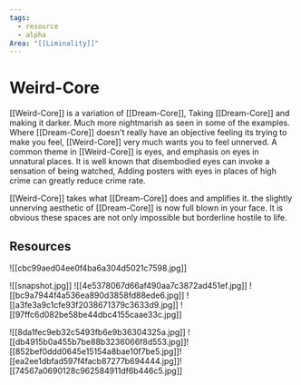 ```yaml
---
tags:
  - resource
  - alpha
Area: "[[Liminality]]"
---
```


# Weird-Core
[[Weird-Core]] is a variation of [[Dream-Core]], Taking [[Dream-Core]] and making it darker. Much more nightmarish as seen in some of the examples. Where [[Dream-Core]] doesn't really have an objective feeling its trying to make you feel, [[Weird-Core]] very much wants you to feel unnerved. A common theme in [[Weird-Core]] is eyes, and emphasis on eyes in unnatural places. It is well known that disembodied eyes can invoke a sensation of being watched, Adding posters with eyes in places of high crime can greatly reduce crime rate.

[[Weird-Core]] takes what [[Dream-Core]] does and amplifies it. the slightly unnerving aesthetic of [[Dream-Core]] is now full blown in your face. It is obvious these spaces are not only impossible but borderline hostile to life. 

## Resources
![[cbc99aed04ee0f4ba6a304d5021c7598.jpg]]

![[snapshot.jpg]]
![[4e5378067d66af490aa7c3872ad451ef.jpg]]
![[bc9a7944f4a536ea890d3858fd88ede6.jpg]]
![[a3fe3a9c1cfe93f2038671379c3633d9.jpg]]
![[97ffc6d082be58be44dbc4155caae33c.jpg]]

![[8da1fec9eb32c5493fb6e9b36304325a.jpg]]
![[db4915b0a455b7be88b3236066f8d553.jpg]]![[852bef0ddd0645e15154a8bae10f7be5.jpg]]![[ea2ee1dbfad597f4facb87277b694444.jpg]]![[74567a0690128c962584911df6b446c5.jpg]]